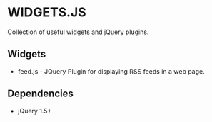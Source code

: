 WIDGETS.JS
=======================

Collection of useful widgets and jQuery plugins. 


Widgets
-----------------------

* feed.js - JQuery Plugin for displaying RSS feeds in a web page.



Dependencies 
-----------------------
* jQuery 1.5+


